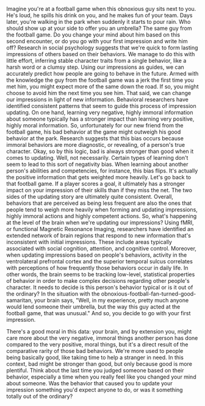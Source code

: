 
Imagine you&#39;re at a football game
when this obnoxious guy sits next to you.
He&#39;s loud,
he spills his drink on you,
and he makes fun of your team.
Days later, you&#39;re walking in the park
when suddenly it starts to pour rain.
Who should show up at your side
to offer you an umbrella?
The same guy from the football game.
Do you change your mind about him
based on this second encounter,
or do you go with your first impression
and write him off?
Research in social psychology suggests
that we&#39;re quick to form lasting impressions of others
based on their behaviors.
We manage to do this with little effort,
inferring stable character traits
from a single behavior,
like a harsh word
or a clumsy step.
Using our impressions as guides,
we can accurately predict
how people are going to behave in the future.
Armed with the knowledge
the guy from the football game
was a jerk the first time you met him,
you might expect more of the same down the road.
If so, you might choose to avoid him
the next time you see him.
That said, we can change our impressions
in light of new information.
Behavioral researchers have identified
consistent patterns that seem to guide
this process of impression updating.
On one hand, learning very negative,
highly immoral information about someone
typically has a stronger impact
than learning very positive, highly moral information.
So, unfortunately for our new friend
from the football game,
his bad behavior at the game
might outweigh his good behavior at the park.
Research suggests that this bias occurs
because immoral behaviors are more diagnostic,
or revealing,
of a person&#39;s true character.
Okay, so by this logic,
bad is always stronger than good
when it comes to updating.
Well, not necessarily.
Certain types of learning don&#39;t seem to lead
to this sort of negativity bias.
When learning about another person&#39;s abilities and competencies,
for instance,
this bias flips.
It&#39;s actually the positive information
that gets weighted more heavily.
Let&#39;s go back to that football game.
If a player scores a goal,
it ultimately has a stronger impact
on your impression of their skills
than if they miss the net.
The two sides of the updating story
are ultimately quite consistent.
Overall, behaviors that are perceived
as being less frequent are also the ones
that people tend to weigh more heavily
when forming and updating impressions,
highly immoral actions
and highly competent actions.
So, what&#39;s happening at the level of the brain
when we&#39;re updating our impressions?
Using fMRI,
or functional Magnetic Resonance Imaging,
researchers have identified
an extended network of brain regions
that respond to new information
that&#39;s inconsistent with initial impressions.
These include areas typically associated
with social cognition,
attention,
and cognitive control.
Moreover, when updating impressions
based on people&#39;s behaviors,
activity in the ventrolateral prefrontal cortex
and the superior temporal sulcus
correlates with perceptions
of how frequently those behaviors occur in daily life.
In other words, the brain seems to be tracking
low-level, statistical properties of behavior
in order to make complex decisions
regarding other people&#39;s character.
It needs to decide
is this person&#39;s behavior typical
or is it out of the ordinary?
In the situation
with the obnoxious-football-fan-turned-good-samaritan,
your brain says,
&quot;Well, in my experience,
pretty much anyone would lend someone their umbrella,
but the way this guy acted at the football game,
that was unusual.&quot;
And so, you decide to go with your first impression.

There&#39;s a good moral in this data:
your brain, and by extension you,
might care more about
the very negative, immoral things
another person has done
compared to the very positive, moral things,
but it&#39;s a direct result
of the comparative rarity of those bad behaviors.
We&#39;re more used to people being basically good,
like taking time to help a stranger in need.
In this context, bad might be stronger than good,
but only because good is more plentiful.
Think about the last time you judged someone
based on their behavior,
especially a time when you really feel
like you changed your mind about someone.
Was the behavior that caused you
to update your impression
something you&#39;d expect anyone to do,
or was it something totally out of the ordinary?
